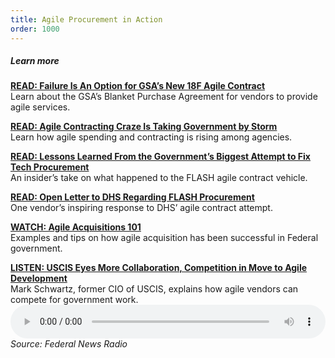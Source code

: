 ```yaml
---
title: Agile Procurement in Action
order: 1000
---
```


##### Learn more

[__READ: Failure Is An Option for GSA’s New 18F Agile Contract__](https://federalnewsradio.com/technology/2015/06/failure-is-an-option-for-gsas-new-18f-agile-contract/)  
Learn about the GSA’s Blanket Purchase Agreement for vendors to provide agile services.

[__READ: Agile Contracting Craze Is Taking Government by Storm__](https://federalnewsradio.com/reporters-notebook-jason-miller/2016/08/agile-contracting-craze-taking-government-storm/)  
Learn how agile spending and contracting is rising among agencies.

[__READ: Lessons Learned From the Government’s Biggest Attempt to Fix Tech Procurement__](https://medium.com/@EricHysen/lessons-learned-from-the-governments-biggest-attempt-to-fix-tech-procurement-bd2265421211)  
An insider’s take on what happened to the FLASH agile contract vehicle.

[__READ: Open Letter to DHS Regarding FLASH Procurement__](https://github.com/DHS-FLASH-Awardees/Open-Letter)  
One vendor’s inspiring response to DHS’ agile contract attempt.

[__WATCH: Agile Acquisitions 101__](https://www.fai.gov/media_library/items/show/81)  
Examples and tips on how agile acquisition has been successful in Federal government.

[__LISTEN: USCIS Eyes More Collaboration, Competition in Move to Agile Development__](https://federalnewsradio.com/ask-the-cio/2015/01/uscis-eyes-more-collaboration-competition-in-move-to-agile-development/)  
Mark Schwartz, former CIO of USCIS, explains how agile vendors can compete for government work.  
<audio controls="controls" preload="metadata" style="width: 100%;" src="https://1yxsm73j7aop3quc9y5ifaw3-wpengine.netdna-ssl.com/wp-content/uploads/2015/01/372109.mp3?_=1" type="audio/mpeg"> Your browser does not support the audio element. Please click the link above to be taken to the Federal News Radio site. </audio>
_Source: Federal News Radio_
